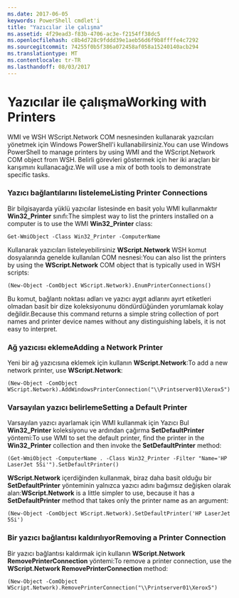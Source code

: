 ```yaml
---
ms.date: 2017-06-05
keywords: PowerShell cmdlet'i
title: "Yazıcılar ile çalışma"
ms.assetid: 4f29ead3-f83b-4706-ac3e-f2154ff38dc5
ms.openlocfilehash: c8b4d728c9fddd39e1aeb56d6f9b8ffffe4c7292
ms.sourcegitcommit: 74255f0b5f386a072458af058a15240140acb294
ms.translationtype: MT
ms.contentlocale: tr-TR
ms.lasthandoff: 08/03/2017
---
```

# <a name="working-with-printers"></a><span data-ttu-id="74e90-103">Yazıcılar ile çalışma</span><span class="sxs-lookup"><span data-stu-id="74e90-103">Working with Printers</span></span>
<span data-ttu-id="74e90-104">WMI ve WSH WScript.Network COM nesnesinden kullanarak yazıcıları yönetmek için Windows PowerShell'i kullanabilirsiniz.</span><span class="sxs-lookup"><span data-stu-id="74e90-104">You can use Windows PowerShell to manage printers by using WMI and the WScript.Network COM object from WSH.</span></span> <span data-ttu-id="74e90-105">Belirli görevleri göstermek için her iki araçları bir karışımını kullanacağız.</span><span class="sxs-lookup"><span data-stu-id="74e90-105">We will use a mix of both tools to demonstrate specific tasks.</span></span>

### <a name="listing-printer-connections"></a><span data-ttu-id="74e90-106">Yazıcı bağlantılarını listeleme</span><span class="sxs-lookup"><span data-stu-id="74e90-106">Listing Printer Connections</span></span>
<span data-ttu-id="74e90-107">Bir bilgisayarda yüklü yazıcılar listesinde en basit yolu WMI kullanmaktır **Win32_Printer** sınıfı:</span><span class="sxs-lookup"><span data-stu-id="74e90-107">The simplest way to list the printers installed on a computer is to use the WMI **Win32_Printer** class:</span></span>

```
Get-WmiObject -Class Win32_Printer -ComputerName
```

<span data-ttu-id="74e90-108">Kullanarak yazıcıları listeleyebilirsiniz **WScript.Network** WSH komut dosyalarında genelde kullanılan COM nesnesi:</span><span class="sxs-lookup"><span data-stu-id="74e90-108">You can also list the printers by using the **WScript.Network** COM object that is typically used in WSH scripts:</span></span>

```
(New-Object -ComObject WScript.Network).EnumPrinterConnections()
```

<span data-ttu-id="74e90-109">Bu komut, bağlantı noktası adları ve yazıcı aygıt adlarını ayırt etiketleri olmadan basit bir dize koleksiyonunu döndürdüğünden yorumlamak kolay değildir.</span><span class="sxs-lookup"><span data-stu-id="74e90-109">Because this command returns a simple string collection of port names and printer device names without any distinguishing labels, it is not easy to interpret.</span></span>

### <a name="adding-a-network-printer"></a><span data-ttu-id="74e90-110">Ağ yazıcısı ekleme</span><span class="sxs-lookup"><span data-stu-id="74e90-110">Adding a Network Printer</span></span>
<span data-ttu-id="74e90-111">Yeni bir ağ yazıcısına eklemek için kullanın **WScript.Network**:</span><span class="sxs-lookup"><span data-stu-id="74e90-111">To add a new network printer, use **WScript.Network**:</span></span>

```
(New-Object -ComObject WScript.Network).AddWindowsPrinterConnection("\\Printserver01\Xerox5")
```

### <a name="setting-a-default-printer"></a><span data-ttu-id="74e90-112">Varsayılan yazıcı belirleme</span><span class="sxs-lookup"><span data-stu-id="74e90-112">Setting a Default Printer</span></span>
<span data-ttu-id="74e90-113">Varsayılan yazıcı ayarlamak için WMI kullanmak için Yazıcı Bul **Win32_Printer** koleksiyonu ve ardından çağırma **SetDefaultPrinter** yöntemi:</span><span class="sxs-lookup"><span data-stu-id="74e90-113">To use WMI to set the default printer, find the printer in the **Win32_Printer** collection and then invoke the **SetDefaultPrinter** method:</span></span>

```
(Get-WmiObject -ComputerName . -Class Win32_Printer -Filter "Name='HP LaserJet 5Si'").SetDefaultPrinter()
```

<span data-ttu-id="74e90-114">**WScript.Network** içerdiğinden kullanmak, biraz daha basit olduğu bir **SetDefaultPrinter** yönteminin yalnızca yazıcı adını bağımsız değişken olarak alan:</span><span class="sxs-lookup"><span data-stu-id="74e90-114">**WScript.Network** is a little simpler to use, because it has a **SetDefaultPrinter** method that takes only the printer name as an argument:</span></span>

```
(New-Object -ComObject WScript.Network).SetDefaultPrinter('HP LaserJet 5Si')
```

### <a name="removing-a-printer-connection"></a><span data-ttu-id="74e90-115">Bir yazıcı bağlantısı kaldırılıyor</span><span class="sxs-lookup"><span data-stu-id="74e90-115">Removing a Printer Connection</span></span>
<span data-ttu-id="74e90-116">Bir yazıcı bağlantısı kaldırmak için kullanın **WScript.Network RemovePrinterConnection** yöntemi:</span><span class="sxs-lookup"><span data-stu-id="74e90-116">To remove a printer connection, use the **WScript.Network RemovePrinterConnection** method:</span></span>

```
(New-Object -ComObject WScript.Network).RemovePrinterConnection("\\Printserver01\Xerox5")
```

